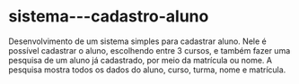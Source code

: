 # sistema---cadastro-aluno
Desenvolvimento de um sistema simples para cadastrar aluno. Nele é possível cadastrar o aluno, escolhendo entre 3 cursos, e também fazer uma pesquisa de um aluno já cadastrado, por meio da matrícula ou nome. A pesquisa mostra todos os dados do aluno, curso, turma, nome e matrícula.
